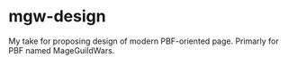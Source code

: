 # mgw-design
My take for proposing design of modern PBF-oriented page. Primarly for PBF named MageGuildWars.
